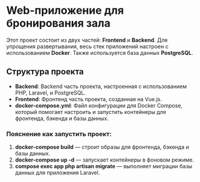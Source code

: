 # Web-приложение для бронирования зала
Этот проект состоит из двух частей: **Frontend** и **Backend**. Для упрощения развертывания, весь стек приложений настроен с использованием **Docker**. Также используется база данных **PostgreSQL**.

## Структура проекта
- **Backend**: Backend часть проекта, настроенная с использованием PHP, Laravel, и PostgreSQL.
- **Frontend**: Фронтенд часть проекта, созданная на Vue.js.
- **docker-compose.yml**: Файл конфигурации для Docker Compose, который помогает настроить и запустить контейнеры для фронтенда, бэкенда и базы данных.

### Пояснение как запустить проект:
1. **docker-compose build** — строит образы для фронтенда, бэкенда и базы данных.
2. **docker-compose up -d** — запускает контейнеры в фоновом режиме.
3. **compose exec app php artisan migrate** — выполняет миграции базы данных для приложения Laravel.
